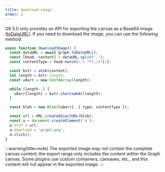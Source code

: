 ```yaml
---
title: download-image
order: 2
---
```


G6 5.0 only provides an API for exporting the canvas as a Base64 image ([toDataURL](/en/api/graph/method#graphtodataurloptions)). If you need to download the image, you can use the following method:

```typescript
async function downloadImage() {
  const dataURL = await graph.toDataURL();
  const [head, content] = dataURL.split(',');
  const contentType = head.match(/:(.*?);/)![1];

  const bstr = atob(content);
  let length = bstr.length;
  const u8arr = new Uint8Array(length);

  while (length--) {
    u8arr[length] = bstr.charCodeAt(length);
  }

  const blob = new Blob([u8arr], { type: contentType });

  const url = URL.createObjectURL(blob);
  const a = document.createElement('a');
  a.href = url;
  a.download = 'graph.png';
  a.click();
}
```

:::warning{title=note}
The exported image may not contain the complete canvas content; the export range only includes the content within the Graph canvas. Some plugins use custom containers, canvases, etc., and this content will not appear in the exported image.
:::
